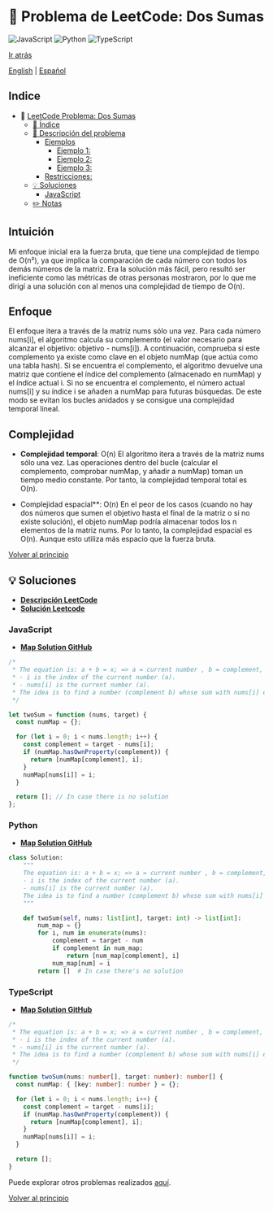 # 🤔 Problema de LeetCode: Dos Sumas

![JavaScript](https://img.shields.io/badge/JavaScript-F7DF1E?logo=javascript&logoColor=black)
![Python](https://img.shields.io/badge/Python-3776AB?logo=python&logoColor=white)
![TypeScript](https://img.shields.io/badge/TypeScript-3178C6?logo=typescript&logoColor=white)

[Ir atrás](../README-es.md)

[English](./1.TwoSum.md) | [Español](./1.TwoSum-es.md)

## Indice

- 🤔 [LeetCode Problema: Dos Sumas](#-problema-de-leetcode:-dos-sumas)
  - [📝 Índice](#-indice)
  - [📖 Descripción del problema](#-descripcion-del-problema)
    - [Ejemplos](#ejemplos)
      - [Ejemplo 1:](#ejemplo-1)
      - [Ejemplo 2:](#ejemplo-2)
      - [Ejemplo 3:](#ejemplo-3)
    - [Restricciones:](#restricciones)
  - [💡 Soluciones](#-soluciones)
    - [JavaScript](#javascript)
  - [✏️ Notas](#️-notas)

## Intuición

Mi enfoque inicial era la fuerza bruta, que tiene una complejidad de tiempo de O(n²), ya que implica la comparación de cada número con todos los demás números de la matriz. Era la solución más fácil, pero resultó ser ineficiente como las métricas de otras personas mostraron, por lo que me dirigí a una solución con al menos una complejidad de tiempo de O(n).

## Enfoque

El enfoque itera a través de la matriz nums sólo una vez. Para cada número nums[i], el algoritmo calcula su complemento (el valor necesario para alcanzar el objetivo: objetivo - nums[i]). A continuación, comprueba si este complemento ya existe como clave en el objeto numMap (que actúa como una tabla hash). Si se encuentra el complemento, el algoritmo devuelve una matriz que contiene el índice del complemento (almacenado en numMap) y el índice actual i. Si no se encuentra el complemento, el número actual nums[i] y su índice i se añaden a numMap para futuras búsquedas. De este modo se evitan los bucles anidados y se consigue una complejidad temporal lineal.

## Complejidad

- **Complejidad temporal**: O(n)
El algoritmo itera a través de la matriz nums sólo una vez. Las operaciones dentro del bucle (calcular el complemento, comprobar numMap, y añadir a numMap) toman un tiempo medio constante. Por tanto, la complejidad temporal total es O(n).

- Complejidad espacial**: O(n)
En el peor de los casos (cuando no hay dos números que sumen el objetivo hasta el final de la matriz o si no existe solución), el objeto numMap podría almacenar todos los n elementos de la matriz nums. Por lo tanto, la complejidad espacial es O(n). Aunque esto utiliza más espacio que la fuerza bruta.

[Volver al principio](#indice)

## 💡 Soluciones

- **[Descripción LeetCode](https://leetcode.com/problems/two-sum/description/)**
- **[Solución Leetcode](https://leetcode.com/problems/two-sum/solutions/6278845/map-solution/)**


### JavaScript

- **[Map Solution GitHub](../solutions/JavaScript/1.TwoSum.js)**

```javascript
/*
 * The equation is: a + b = x; => a = current number , b = complement, x = target.
 * - i is the index of the current number (a).
 * - nums[i] is the current number (a).
 * The idea is to find a number (complement b) whose sum with nums[i] equals the target.
 */

let twoSum = function (nums, target) {
  const numMap = {};

  for (let i = 0; i < nums.length; i++) {
    const complement = target - nums[i];
    if (numMap.hasOwnProperty(complement)) {
      return [numMap[complement], i];
    }
    numMap[nums[i]] = i;
  }

  return []; // In case there is no solution
};
```

### Python

- **[Map Solution GitHub](../solutions/Python/1.TwoSum.py)**

```python
class Solution:
    """
    The equation is: a + b = x; => a = current number , b = complement, x = target.
    - i is the index of the current number (a).
    - nums[i] is the current number (a).
    The idea is to find a number (complement b) whose sum with nums[i] equals the target.
    """

    def twoSum(self, nums: list[int], target: int) -> list[int]:
        num_map = {}
        for i, num in enumerate(nums):
            complement = target - num
            if complement in num_map:
                return [num_map[complement], i]
            num_map[num] = i
        return []  # In case there's no solution
```

### TypeScript

- **[Map Solution GitHub](../solutions/TypeScript/1.TwoSum.ts)**

```typescript
/*
 * The equation is: a + b = x; => a = current number , b = complement, x = target.
 * - i is the index of the current number (a).
 * - nums[i] is the current number (a).
 * The idea is to find a number (complement b) whose sum with nums[i] equals the target.
 */

function twoSum(nums: number[], target: number): number[] {
  const numMap: { [key: number]: number } = {};

  for (let i = 0; i < nums.length; i++) {
    const complement = target - nums[i];
    if (numMap.hasOwnProperty(complement)) {
      return [numMap[complement], i];
    }
    numMap[nums[i]] = i;
  }

  return [];
}
```

Puede explorar otros problemas realizados [aquí](https://github.com/Daniel-Paez-Rojas/leetcode.git).

[Volver al principio](#indice)
